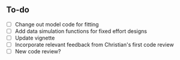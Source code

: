 ## To-do 

- [ ] Change out model code for fitting 
- [ ] Add data simulation functions for fixed effort designs
- [ ] Update vignette
- [ ] Incorporate relevant feedback from Christian's first code review
- [ ] New code review? 
